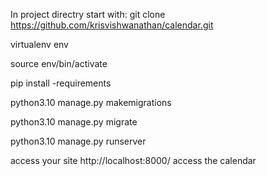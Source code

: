 In project directry start with:
git clone https://github.com/krisvishwanathan/calendar.git

virtualenv env

source env/bin/activate

pip install -requirements

python3.10 manage.py makemigrations

python3.10 manage.py migrate

python3.10 manage.py runserver

access your site http://localhost:8000/ access the calendar
